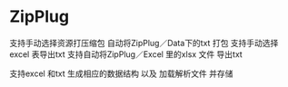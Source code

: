 # ZipPlug
支持手动选择资源打压缩包
自动将ZipPlug／Data下的txt 打包 
支持手动选择excel 表导出txt
支持自动将ZipPlug／Excel 里的xlsx 文件 导出txt

支持excel 和txt  生成相应的数据结构 以及 加载解析文件 并存储



